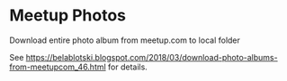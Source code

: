 # Meetup Photos
Download entire photo album from meetup.com to local folder

See https://belablotski.blogspot.com/2018/03/download-photo-albums-from-meetupcom_46.html for details.
